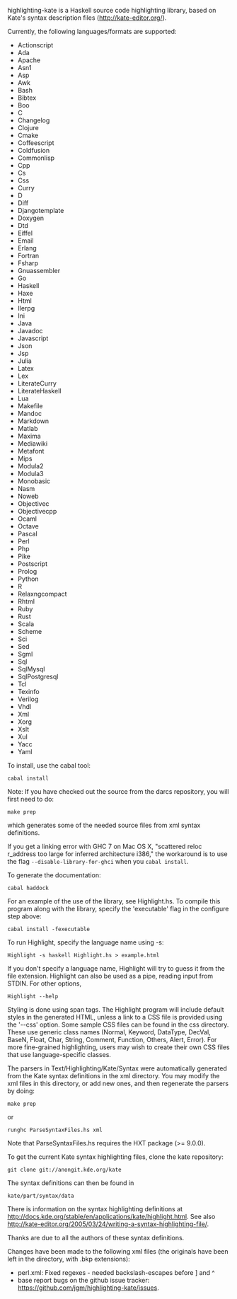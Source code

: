 highlighting-kate is a Haskell source code highlighting library, based
on Kate's syntax description files (http://kate-editor.org/).

Currently, the following languages/formats are supported:

- Actionscript
- Ada
- Apache
- Asn1
- Asp
- Awk
- Bash
- Bibtex
- Boo
- C
- Changelog
- Clojure
- Cmake
- Coffeescript
- Coldfusion
- Commonlisp
- Cpp
- Cs
- Css
- Curry
- D
- Diff
- Djangotemplate
- Doxygen
- Dtd
- Eiffel
- Email
- Erlang
- Fortran
- Fsharp
- Gnuassembler
- Go
- Haskell
- Haxe
- Html
- Ilerpg
- Ini
- Java
- Javadoc
- Javascript
- Json
- Jsp
- Julia
- Latex
- Lex
- LiterateCurry
- LiterateHaskell
- Lua
- Makefile
- Mandoc
- Markdown
- Matlab
- Maxima
- Mediawiki
- Metafont
- Mips
- Modula2
- Modula3
- Monobasic
- Nasm
- Noweb
- Objectivec
- Objectivecpp
- Ocaml
- Octave
- Pascal
- Perl
- Php
- Pike
- Postscript
- Prolog
- Python
- R
- Relaxngcompact
- Rhtml
- Ruby
- Rust
- Scala
- Scheme
- Sci
- Sed
- Sgml
- Sql
- SqlMysql
- SqlPostgresql
- Tcl
- Texinfo
- Verilog
- Vhdl
- Xml
- Xorg
- Xslt
- Xul
- Yacc
- Yaml

To install, use the cabal tool:

    cabal install

Note:  If you have checked out the source from the darcs repository,
you will first need to do:

    make prep

which generates some of the needed source files from xml syntax
definitions.

If you get a linking error with GHC 7 on Mac OS X, "scattered reloc r_address
too large for inferred architecture i386," the workaround is to use the flag
`--disable-library-for-ghci` when you `cabal install`.

To generate the documentation:

    cabal haddock

For an example of the use of the library, see Highlight.hs.
To compile this program along with the library, specify the 'executable'
flag in the configure step above:

    cabal install -fexecutable

To run Highlight, specify the language name using -s:

    Highlight -s haskell Highlight.hs > example.html

If you don't specify a language name, Highlight will try to guess it
from the file extension.  Highlight can also be used as a pipe, reading
input from STDIN.  For other options,

    Highlight --help

Styling is done using span tags.  The Highlight program will include
default styles in the generated HTML, unless a link to a CSS file is
provided using the '--css' option. Some sample CSS files can be found
in the css directory. These use generic class names (Normal, Keyword,
DataType, DecVal, BaseN, Float, Char, String, Comment, Function, Others,
Alert, Error). For more fine-grained highlighting, users may wish to
create their own CSS files that use language-specific classes.

The parsers in Text/Highlighting/Kate/Syntax were automatically generated
from the Kate syntax definitions in the xml directory. You may modify
the xml files in this directory, or add new ones, and then regenerate
the parsers by doing:

    make prep

or

    runghc ParseSyntaxFiles.hs xml

Note that ParseSyntaxFiles.hs requires the HXT package (>= 9.0.0).

To get the current Kate syntax highlighting files, clone the kate
repository:

    git clone git://anongit.kde.org/kate

The syntax definitions can then be found in

    kate/part/syntax/data

There is information on the syntax highlighting definitions at
<http://docs.kde.org/stable/en/applications/kate/highlight.html>.  See also
<http://kate-editor.org/2005/03/24/writing-a-syntax-highlighting-file/>.

Thanks are due to all the authors of these syntax definitions.

Changes have been made to the following xml files (the originals have
been left in the directory, with .bkp extensions):

- perl.xml:  Fixed regexes - needed backslash-escapes before ] and ^
- base report bugs on the github issue tracker:
<https://github.com/jgm/highlighting-kate/issues>.

